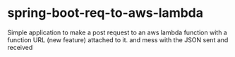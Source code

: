 # spring-boot-req-to-aws-lambda
Simple application to make a post request to an aws lambda function with a function URL (new feature) attached to it. and mess with the JSON sent and received
